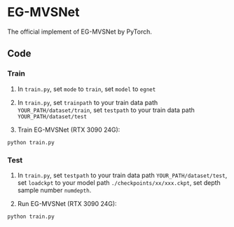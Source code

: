 # EG-MVSNet
The official implement of EG-MVSNet by PyTorch.

## Code
### Train
1. In ```train.py```, set ```mode``` to ```train```, set ```model``` to ```egnet```
   
2. In ```train.py```, set ```trainpath``` to your train data path ```YOUR_PATH/dataset/train```, set ```testpath``` to your train data path ```YOUR_PATH/dataset/test```

3. Train EG-MVSNet (RTX 3090 24G):
```
python train.py
```

### Test
1. In ```train.py```, set ```testpath``` to your train data path ```YOUR_PATH/dataset/test```,
   set ```loadckpt``` to your model path ```./checkpoints/xx/xxx.ckpt```, set depth sample number ```numdepth```.

2. Run EG-MVSNet (RTX 3090 24G):
```
python train.py 
```
